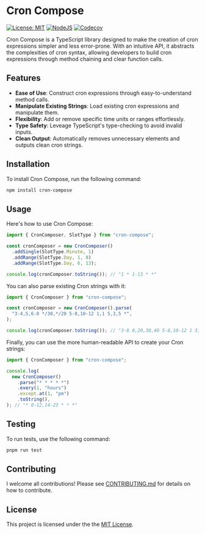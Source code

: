 # Cron Compose

[![License: MIT](https://img.shields.io/badge/License-MIT-yellow.svg)](https://github.com/mahyarmirrashed/cron-compose/blob/master/LICENSE.md)
[![NodeJS](https://img.shields.io/badge/node-%3E%3D16-green)](https://nodejs.org/en/download/)
[![Codecov](https://img.shields.io/codecov/c/github/mahyarmirrashed/cron-compose)](https://codecov.io/gh/mahyarmirrashed/cron-compose)

Cron Compose is a TypeScript library designed to make the creation of cron expressions simpler and less error-prone. With an intuitive API, it abstracts the complexities of cron syntax, allowing developers to build cron expressions through method chaining and clear function calls.

## Features

- **Ease of Use**: Construct cron expressions through easy-to-understand method calls.
- **Manipulate Existing Strings**: Load existing cron expressions and manipulate them.
- **Flexibility**: Add or remove specific time units or ranges effortlessly.
- **Type Safety**: Leveage TypeScript's type-checking to avoid invalid inputs.
- **Clean Output**: Automatically removes unnecessary elements and outputs clean cron strings.

## Installation

To install Cron Compose, run the following command:

```bash
npm install cron-compose
```

## Usage

Here's how to use Cron Compose:

```ts
import { CronComposer, SlotType } from "cron-compose";

const cronComposer = new CronComposer()
  .addSingle(SlotType.Minute, 1)
  .addRange(SlotType.Day, 1, 8)
  .addRange(SlotType.Day, 6, 13);

console.log(cronComposer.toString()); // "1 * 1-13 * *"
```

You can also parse existing Cron strings with it:

```ts
import { CronComposer } from "cron-compose";

const cronComposer = new CronComposer().parse(
  "3-4,5,6-8 */30,*/20 5-8,10-12 1,1 5,3,5 *",
);

console.log(cronComposer.toString()); // "3-8 0,20,30,40 5-8,10-12 1 3,5 *"
```

Finally, you can use the more human-readable API to create your Cron strings:

```ts
import { CronComposer } from "cron-compose";

console.log(
  new CronComposer()
    .parse("* * * * *")
    .every(1, "hours")
    .except.at(1, "pm")
    .toString(),
); // "* 0-12,14-23 * * *"
```

## Testing

To run tests, use the following command:

```bash
pnpm run test
```

## Contributing

I welcome all contributions! Please see [CONTRIBUTING.md](./CONTRIBUTING.md) for details on how to contribute.

## License

This project is licensed under the the [MIT License](./LICENSE).
